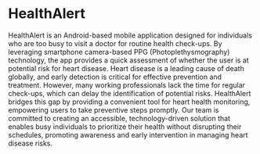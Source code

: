 # HealthAlert

HealthAlert is an Android-based mobile application designed for individuals who are too busy to visit a doctor for routine health check-ups. By leveraging smartphone camera-based PPG (Photoplethysmography) technology, the app provides a quick assessment of whether the user is at potential risk for heart disease.
Heart disease is a leading cause of death globally, and early detection is critical for effective prevention and treatment. However, many working professionals lack the time for regular check-ups, which can delay the identification of potential risks. HealthAlert bridges this gap by providing a convenient tool for heart health monitoring, empowering users to take preventive steps promptly.
Our team is committed to creating an accessible, technology-driven solution that enables busy individuals to prioritize their health without disrupting their schedules, promoting awareness and early intervention in managing heart disease risks.
